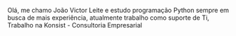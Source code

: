 Olá, me chamo João Victor Leite e estudo programação Python sempre em busca de mais experiência, atualmente trabalho como suporte de Ti,
Trabalho na Konsist - Consultoria Empresarial
